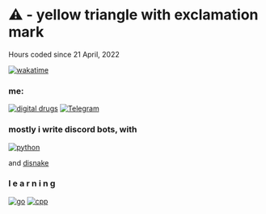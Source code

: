 # ⚠️  - yellow triangle with exclamation mark

Hours coded since 21 April, 2022 

[![wakatime](https://wakatime.com/badge/user/fbdc1559-14df-4e03-b6ed-ae7a263ae76f.svg)](https://wakatime.com/@fbdc1559-14df-4e03-b6ed-ae7a263ae76f)

### me:

[![digital drugs](https://img.shields.io/badge/Discord-7289DA?style=for-the-badge&logo=discord&logoColor=white)](https://discord.gg/XYS43z7vj2)
[![Telegram](https://img.shields.io/badge/Telegram-2CA5E0?style=for-the-badge&logo=telegram&logoColor=white)](https://t.me/peeeposad)


### mostly i write discord bots, with 
[![python](https://img.shields.io/badge/Python-14354C?style=for-the-badge&logo=python&logoColor=white)](https://python.org/)

and [disnake](https://disnake.dev/)


### l e a r n i n g
[![go](https://img.shields.io/badge/Go-00ADD8?style=for-the-badge&logo=go&logoColor=white)](https://t.me/peeeposad)
[![cpp](https://img.shields.io/badge/C%2B%2B-00599C?style=for-the-badge&logo=c%2B%2B&logoColor=white)](https://t.me/peeeposad)




